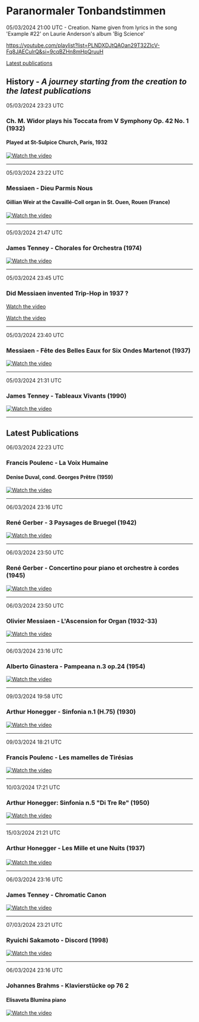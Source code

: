 #  Paranormaler Tonbandstimmen

05/03/2024 21:00 UTC - Creation. Name given from lyrics in the song 'Example #22' on Laurie Anderson's album 'Big Science'

https://youtube.com/playlist?list=PLNDXDJtQAOan29T32ZIcV-Fq8JAECulrQ&si=9cqBZHn8mHpQruuH


[Latest publications](#-latest-publications)


## History - *A journey starting from the creation to the latest publications*


05/03/2024 23:23 UTC 
### Ch. M. Widor plays his Toccata from V Symphony Op. 42 No. 1 (1932)
#### Played at St-Sulpice Church, Paris, 1932
[![Watch the video](https://img.youtube.com/vi/J8vz1D_L_OE/0.jpg)](https://www.youtube.com/watch?v=J8vz1D_L_OE)

<hr/>


05/03/2024 23:22 UTC 
### Messiaen - Dieu Parmis Nous
#### Gillian Weir at the Cavaillé-Coll organ in St. Ouen, Rouen (France)

[![Watch the video](https://img.youtube.com/vi/1wZnq7S3LPg/0.jpg)](https://www.youtube.com/watch?v=1wZnq7S3LPg)


<hr/>

05/03/2024 21:47 UTC 
### James Tenney - Chorales for Orchestra (1974)
[![Watch the video](https://img.youtube.com/vi/a8-qQnwgaO8/maxresdefault.jpg)](https://youtu.be/a8-qQnwgaO8?si=Nl1xa1sLTA4yu4nQ)
<hr/>

05/03/2024 23:45 UTC 
### Did Messiaen invented Trip-Hop in 1937 ?
[Watch the video](https://youtu.be/ooLBuCmV3Vw?si=TVGzjwX64KqszO_r&t=1032)

[Watch the video](https://youtu.be/ooLBuCmV3Vw?si=WLwqNK9MYJzJIhrb&t=440)

<hr/>

05/03/2024 23:40 UTC 
### Messiaen - Fête des Belles Eaux for Six Ondes Martenot (1937)
[![Watch the video](https://img.youtube.com/vi/nrYgm5MML58/0.jpg)](https://www.youtube.com/watch?v=nrYgm5MML58)

<hr/>



05/03/2024 21:31 UTC 
### James Tenney - Tableaux Vivants (1990)
[![Watch the video](https://img.youtube.com/vi/G6OvGAXBtJU/maxresdefault.jpg)](https://youtu.be/G6OvGAXBtJU?si=CI9TAxjye2qTVBzK)

<hr/>

## <a id="my-header"> Latest Publications

06/03/2024 22:23 UTC 
### Francis Poulenc - La Voix Humaine 
#### Denise Duval, cond. Georges Prêtre (1959)
[![Watch the video](https://img.youtube.com/vi/nJepq2yAnpE/0.jpg)](https://www.youtube.com/watch?v=nJepq2yAnpE)

<hr/>

06/03/2024 23:16 UTC 
### René Gerber - 3 Paysages de Bruegel (1942)
[![Watch the video](https://img.youtube.com/vi/zarGjtydLbM/maxresdefault.jpg)](https://youtu.be/zarGjtydLbM?si=nRxL2hn87REGv7x-)

<hr/>

06/03/2024 23:50 UTC
### René Gerber - Concertino pour piano et orchestre à cordes (1945)
[![Watch the video](https://img.youtube.com/vi/aV5COkw1JeA/0.jpg)](https://www.youtube.com/watch?v=aV5COkw1JeA)

<hr/>

06/03/2024 23:50 UTC 
### Olivier Messiaen - L'Ascension for Organ (1932-33)
[![Watch the video](https://img.youtube.com/vi/icCQu1FCtfQ/0.jpg)](https://www.youtube.com/watch?v=icCQu1FCtfQ)

<hr/>

06/03/2024 23:16 UTC 
### Alberto Ginastera - Pampeana n.3 op.24 (1954)
[![Watch the video](https://img.youtube.com/vi/XDf8b1ATJnM/0.jpg)](https://www.youtube.com/watch?v=XDf8b1ATJnM)

<hr/>

09/03/2024 19:58 UTC 
### Arthur Honegger - Sinfonia n.1 (H.75) (1930)
[![Watch the video](https://img.youtube.com/vi/FdsVxI7yjV4/0.jpg)](https://www.youtube.com/watch?v=FdsVxI7yjV4)


<hr/>

09/03/2024 18:21 UTC 
### Francis Poulenc - Les mamelles de Tirésias
[![Watch the video](https://img.youtube.com/vi/6tdF3lYDRtg/0.jpg)](https://www.youtube.com/watch?v=6tdF3lYDRtg)

<hr/>

10/03/2024 17:21 UTC 
### Arthur Honegger: Sinfonia n.5 "Di Tre Re" (1950)
[![Watch the video](https://img.youtube.com/vi/wIIQyDwlX7o/0.jpg)](https://www.youtube.com/watch?v=wIIQyDwlX7o)

<hr/>

15/03/2024 21:21 UTC 
### Arthur Honegger - Les Mille et une Nuits (1937)
#### 
[![Watch the video](https://img.youtube.com/vi/dqs2zRTqRNs/0.jpg)](https://www.youtube.com/watch?v=dqs2zRTqRNs)

<hr/>

06/03/2024 23:16 UTC 
### James Tenney - Chromatic Canon
[![Watch the video](https://img.youtube.com/vi/hm1cIb9gLj8/0.jpg)](https://www.youtube.com/watch?v=hm1cIb9gLj8)

<hr/>



07/03/2024 23:21 UTC 
### Ryuichi Sakamoto - Discord (1998)
[![Watch the video](https://img.youtube.com/vi/ig-7opc1AWE/0.jpg)](https://www.youtube.com/watch?v=ig-7opc1AWE)


<hr/>


06/03/2024 23:16 UTC 
### Johannes Brahms - Klavierstücke op 76 2
#### Elisaveta Blumina piano
[![Watch the video](https://img.youtube.com/vi/CmVpgTUrJSA/maxresdefault.jpg)](https://youtu.be/CmVpgTUrJSA?si=7RMhmBFl-QR7Tb0v)


